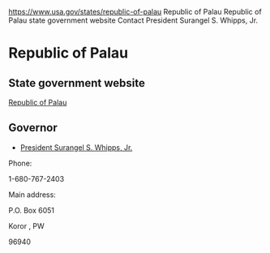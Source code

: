 

https://www.usa.gov/states/republic-of-palau
Republic of Palau
Republic of Palau state government website
Contact President Surangel S. Whipps, Jr.

Republic of Palau
=================

State government website
------------------------

[Republic of Palau](https://www.palaugov.pw/)

Governor
--------

* [President Surangel S. Whipps, Jr.](https://www.palaugov.pw/executive-branch/president/)

Phone:

1-680-767-2403

Main address:

P.O. Box 6051
  

Koror
,
PW

96940
